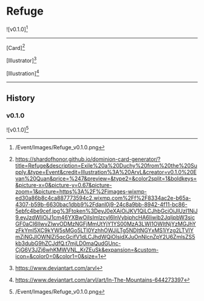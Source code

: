 # Refuge

![v0.1.0][^v0.1.0]

---

[Card][^Card]

[Illustrator][^Illustrator]

[Illustration][^Illustration]

---

## History

### v0.1.0

![v0.1.0][^v0.1.0]

[^v0.1.0]: /Event/Images/Refuge_v0.1.0.png
[^Card]: https://shardofhonor.github.io/dominion-card-generator/?title=Refuge&description=Exile%20a%20Duchy%20from%20the%20Supply.&type=Event&credit=Illustration%3A%20ArvL&creator=v0.1.0%20Evan%20Quan&price=%247&preview=&type2=&color2split=1&boldkeys=&picture-x=0&picture-y=0.67&picture-zoom=1&picture=https%3A%2F%2Fimages-wixmp-ed30a86b8c4ca887773594c2.wixmp.com%2Ff%2F8334ac2e-b65a-4307-b59b-6630bac1dbb9%2Fdanl0j9-24c8a9bb-8942-4f11-bc86-5ebfc4be9cef.jpg%3Ftoken%3DeyJ0eXAiOiJKV1QiLCJhbGciOiJIUzI1NiJ9.eyJzdWIiOiJ1cm46YXBwOiIsImlzcyI6InVybjphcHA6Iiwib2JqIjpbW3sicGF0aCI6IlwvZlwvODMzNGFjMmUtYjY1YS00MzA3LWI1OWItNjYzMGJhYzFkYmI5XC9kYW5sMGo5LTI0YzhhOWJiLTg5NDItNGYxMS1iYzg2LTVlYmZjNGJlOWNlZi5qcGcifV1dLCJhdWQiOlsidXJuOnNlcnZpY2U6ZmlsZS5kb3dubG9hZCJdfQ.t7mjLD0maQudGUnc-CjG6V3JZj6whKMWVNL_KrZEuSk&expansion=&custom-icon=&color0=0&color1=0&size=1
[^Illustrator]: https://www.deviantart.com/arvl
[^Illustration]: https://www.deviantart.com/arvl/art/In-The-Mountains-644273397
